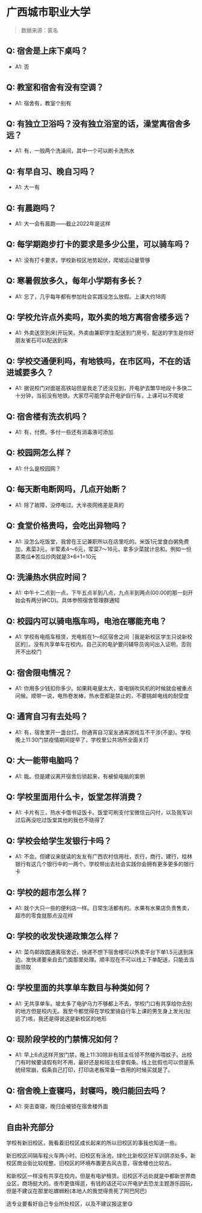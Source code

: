 # 广西城市职业大学

> 数据来源：匿名

## Q: 宿舍是上床下桌吗？

- A1: 否

## Q: 教室和宿舍有没有空调？

- A1: 宿舍有，教室个别有

## Q: 有独立卫浴吗？没有独立浴室的话，澡堂离宿舍多远？

- A1: 有，一般两个洗澡间，其中一个可以刷卡洗热水

## Q: 有早自习、晚自习吗？

- A1: 大一有

## Q: 有晨跑吗？

- A1: 大一会有晨跑——截止2022年是这样

## Q: 每学期跑步打卡的要求是多少公里，可以骑车吗？

- A1: 没有打卡要求，学校新校区地势起伏，爬坡运动量管够

## Q: 寒暑假放多久，每年小学期有多长？

- A1: 忘了，几乎每年都有参加社会实践没怎么放假。上课大约18周

## Q: 学校允许点外卖吗，取外卖的地方离宿舍楼多远？

- A1: 外卖送货到床(开玩笑。外卖由兼职学生配送到门房号，配送的学生是你好朋友雀石可以配送到床

## Q: 学校交通便利吗，有地铁吗，在市区吗，不在的话进城要多久？

- A1: 据说校门对面是高铁站但是我走了还没见到，开电驴去繁华地段十多快二十分钟，当前没有地铁。大家尽可能学会开电驴自行车，上课可以不爬坡

## Q: 宿舍楼有洗衣机吗？

- A1: 有，付费。多付一些还有消毒液可添加

## Q: 校园网怎么样？

- A1: 什么是校园网？

## Q: 每天断电断网吗，几点开始断？

- A1: 除了故障，没停电过。大半夜网络差是真的

## Q: 食堂价格贵吗，会吃出异物吗？

- A1: 没怎么吃饭堂，我曾在王记兼职所以在店里吃的。米饭1元堂食白粥免费加，素菜3元，半荤素4～6元，荤菜7～16元，拿多少菜就计总和。例如一份蒸南瓜➕苦瓜炒肉就是3+6+1=10元

## Q: 洗澡热水供应时间？

- A1: 中午十二点到一点，下午五点半到八点，九点半到两点(00:00的那一刻开始会有两分钟CD)。具体参照宿舍管理群通知

## Q: 校园内可以骑电瓶车吗，电池在哪能充电？

- A1: 学校有电瓶车租赁，充电桩在1～8区宿舍之间［我是新校区学生只说新校区的］。没有共享单车在校内。自己买的电驴要问辅导员询问出入证明，否则开不出校门

## Q: 宿舍限电情况？

- A1: 你用多少钱扣你多少。如果耗电量太大，查电锅吹风机的时候就会被重点问候。顺带一说，电热卷发棒，热水壶都是禁止的，不要挑衅电线的耐受度

## Q: 通宵自习有去处吗？

- A1: 有，宿舍里开一盏台灯。你通宵自习室友通宵游戏互不干涉(不是)。学校晚上11:30门禁疫情期间提早了，学校里公共场所全面关灯

## Q: 大一能带电脑吗？

- A1: 能。但是建议离开宿舍后锁起来，有被偷电脑的案例

## Q: 学校里面用什么卡，饭堂怎样消费？

- A1: 卡片有三，热水卡借书证饭卡。饭堂可刷支付宝微信云闪付，以及我军训过后再没吃过饭堂其他的我也不晓得了

## Q: 学校会给学生发银行卡吗？

- A1: 不会。但建议来就读的友友有广西农村信用社，农行，商行，建行，桂林银行有这几个银行中的一两个。学校带出去社会实践你会拥有更多更多的银行卡

## Q: 学校的超市怎么样？

- A1: 就个大只一些的便利店一样。日常生活都有的。水果有水果店负责售卖，超市的零食就那点没花样

## Q: 学校的收发快递政策怎么样？

- A1: 菜鸟邮政圆通离宿舍近，快递不想下宿舍楼可以外卖平台下单1.5元送到床边。发快递要亲自去门面那里处理。顺丰现在不可以线上下单配送，只能去当面领取

## Q: 学校里面的共享单车数目与种类如何？

- A1: 无共享单车。坡太多了电驴马力不够都上不去，学校门口有共享给你去别的地方但是校内无。我至今都觉得在学校里骑自行车上课的男生身上发光(扯远了)咳，我还是得说这是新校区的地形

## Q: 现阶段学校的门禁情况如何？

- A1: 早上6点这样开放门禁，晚上11:30除非有班主任领不然楼外喂蚊子。出校门有时候要请假有时不用，最好还是和班主任拿假条。线上批假也可以但是系统经常崩，假条自己打印，打印店老板常备一沓用的时候买就是了。

## Q: 宿舍晚上查寝吗，封寝吗，晚归能回去吗？

- A1: 突击查寝，晚归会被锁在宿舍楼外面

## 自由补充部分

学校有新旧校区，我看着旧校区成长起来的所以旧校区的事我也知道一些。

新旧校区间隔车程火车两小时。旧校区有泳池，绿化比新校区好军训阴凉处多。新校区商业街比较规整。旧校区的环境布置更古风古意，宿舍楼也比较古。

和新校区一样没有共享在校内，但是有电驴租赁。旧校区不远处就是中都新世界商业区，商场挺大的。夜市更值得逛，有钱的话还可以开电驴去恐龙主题游乐园玩，但是不建议在那里吃螺蛳粉(本地人的我觉得贵死了阿巴阿巴)

选专业要看好自己专业所处校区，以及不建议报这里😋